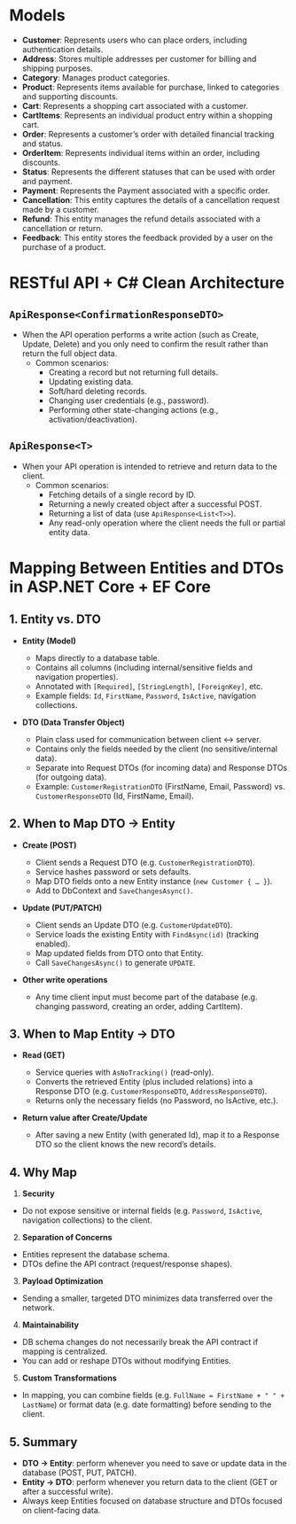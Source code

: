 # Models
- **Customer**: Represents users who can place orders, including authentication details. 
- **Address**: Stores multiple addresses per customer for billing and shipping purposes. 
- **Category**: Manages product categories. 
- **Product**: Represents items available for purchase, linked to categories and supporting discounts. 
- **Cart**: Represents a shopping cart associated with a customer. 
- **CartItems**: Represents an individual product entry within a shopping cart. 
- **Order**: Represents a customer’s order with detailed financial tracking and status. 
- **OrderItem**: Represents individual items within an order, including discounts. 
- **Status**: Represents the different statuses that can be used with order and payment. 
- **Payment**: Represents the Payment associated with a specific order.
- **Cancellation**: This entity captures the details of a cancellation request made by a customer.
- **Refund**: This entity manages the refund details associated with a cancellation or return.
- **Feedback**: This entity stores the feedback provided by a user on the purchase of a product.

# RESTful API + C# Clean Architecture
## `ApiResponse<ConfirmationResponseDTO>`
- When the API operation performs a write action (such as Create, Update, Delete) and you only need to confirm the result rather than return the full object data.
  - Common scenarios:
    - Creating a record but not returning full details.
    - Updating existing data.
    - Soft/hard deleting records.
    - Changing user credentials (e.g., password).
    - Performing other state-changing actions (e.g., activation/deactivation).
    
## `ApiResponse<T>`
- When your API operation is intended to retrieve and return data to the client.
  - Common scenarios:
    - Fetching details of a single record by ID.
    - Returning a newly created object after a successful POST.
    - Returning a list of data (use `ApiResponse<List<T>>`).
    - Any read-only operation where the client needs the full or partial entity data.

# Mapping Between Entities and DTOs in ASP.NET Core + EF Core

## 1. Entity vs. DTO

- **Entity (Model)**
  - Maps directly to a database table.
  - Contains all columns (including internal/sensitive fields and navigation properties).
  - Annotated with `[Required]`, `[StringLength]`, `[ForeignKey]`, etc.
  - Example fields: `Id`, `FirstName`, `Password`, `IsActive`, navigation collections.

- **DTO (Data Transfer Object)**
  - Plain class used for communication between client ↔ server.
  - Contains only the fields needed by the client (no sensitive/internal data).
  - Separate into Request DTOs (for incoming data) and Response DTOs (for outgoing data).
  - Example: `CustomerRegistrationDTO` (FirstName, Email, Password) vs. `CustomerResponseDTO` (Id, FirstName, Email).

## 2. When to Map DTO → Entity

- **Create (POST)**
  - Client sends a Request DTO (e.g. `CustomerRegistrationDTO`).
  - Service hashes password or sets defaults.
  - Map DTO fields onto a new Entity instance (`new Customer { … }`).
  - Add to DbContext and `SaveChangesAsync()`.

- **Update (PUT/PATCH)**
  - Client sends an Update DTO (e.g. `CustomerUpdateDTO`).
  - Service loads the existing Entity with `FindAsync(id)` (tracking enabled).
  - Map updated fields from DTO onto that Entity.
  - Call `SaveChangesAsync()` to generate `UPDATE`.

- **Other write operations**
  - Any time client input must become part of the database (e.g. changing password, creating an order, adding CartItem).

## 3. When to Map Entity → DTO

- **Read (GET)**
  - Service queries with `AsNoTracking()` (read-only).
  - Converts the retrieved Entity (plus included relations) into a Response DTO (e.g. `CustomerResponseDTO`, `AddressResponseDTO`).
  - Returns only the necessary fields (no Password, no IsActive, etc.).

- **Return value after Create/Update**
  - After saving a new Entity (with generated Id), map it to a Response DTO so the client knows the new record’s details.

## 4. Why Map

1. **Security**
  - Do not expose sensitive or internal fields (e.g. `Password`, `IsActive`, navigation collections) to the client.

2. **Separation of Concerns**
  - Entities represent the database schema.
  - DTOs define the API contract (request/response shapes).

3. **Payload Optimization**
  - Sending a smaller, targeted DTO minimizes data transferred over the network.

4. **Maintainability**
  - DB schema changes do not necessarily break the API contract if mapping is centralized.
  - You can add or reshape DTOs without modifying Entities.

5. **Custom Transformations**
  - In mapping, you can combine fields (e.g. `FullName = FirstName + " " + LastName`) or format data (e.g. date formatting) before sending to the client.

## 5. Summary

- **DTO → Entity**: perform whenever you need to save or update data in the database (POST, PUT, PATCH).
- **Entity → DTO**: perform whenever you return data to the client (GET or after a successful write).
- Always keep Entities focused on database structure and DTOs focused on client-facing data.
